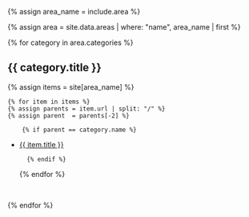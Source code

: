 {% assign area_name = include.area %}

{% assign area = site.data.areas | where: "name", area_name | first %}

{% for category in area.categories %}
   
## {{ category.title }} 

{% assign items = site[area_name] %}

    {% for item in items %}
    {% assign parents = item.url | split: "/" %}
    {% assign parent  = parents[-2] %}

        {% if parent == category.name %} 

- <a href="{{ item.url }}"> {{ item.title }} </a>

        {% endif %}

    {% endfor %}

<br>

{% endfor %}



